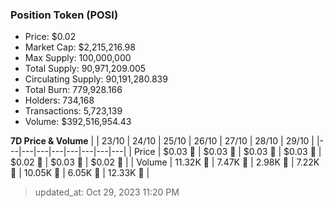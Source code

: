 
  ### Position Token (POSI)
  - Price: $0.02
  - Market Cap: $2,215,216.98
  - Max Supply: 100,000,000
  - Total Supply: 90,971,209.005
  - Circulating Supply: 90,191,280.839
  - Total Burn: 779,928.166
  - Holders: 734,168
  - Transactions: 5,723,139
  - Volume: $392,516,954.43

  **7D Price & Volume**
  | | 23&#x2F;10 | 24&#x2F;10 | 25&#x2F;10 | 26&#x2F;10 | 27&#x2F;10 | 28&#x2F;10 | 29&#x2F;10 |
  |---|---|---|---|---|---|---|---|
  | Price | $0.03 🔻 | $0.03 🚀 | $0.03 🚀 | $0.03 🔻 | $0.02 🔻 | $0.03 🚀 | $0.02 🔻 |
  | Volume | 11.32K 🚀 | 7.47K 🔻 | 2.98K 🔻 | 7.22K 🚀 | 10.05K 🚀 | 6.05K 🔻 | 12.33K 🚀 |

  > updated_at: Oct 29, 2023 11:20 PM
